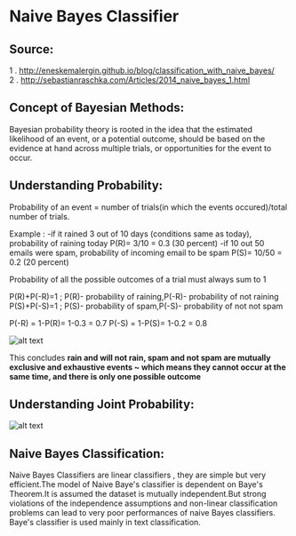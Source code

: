 # Naive Bayes Classifier

## Source:  
1 . http://eneskemalergin.github.io/blog/classification_with_naive_bayes/  
2 . http://sebastianraschka.com/Articles/2014_naive_bayes_1.html  
  
## Concept of Bayesian Methods:  

Bayesian probability theory is rooted in the idea that the estimated likelihood of an event, or a potential outcome, should be based on  the evidence at hand across multiple trials, or opportunities for the event to occur.  

## Understanding Probability:

Probability of an event = number of trials(in which the events occured)/total number of trials.

Example : 
-if it rained 3 out of 10 days (conditions same as today), probability of raining today P(R)= 3/10 = 0.3 (30 percent)
-if 10 out 50 emails were spam, probability of incoming email to be spam P(S)= 10/50 = 0.2 (20 percent)

Probability of all the possible outcomes of a trial must always sum to 1

P(R)+P(-R)=1 ; P(R)- probability of raining,P(-R)- probability of not raining
P(S)+P(-S)=1 ; P(S)- probability of spam,P(-S)- probability of not not spam

P(-R) = 1-P(R)= 1-0.3 = 0.7
P(-S) = 1-P(S)= 1-0.2 = 0.8

![alt text](https://github.com/jishu1989/MachineLearning/blob/master/spam_filtering/understanding%20probability.JPG)


This concludes **rain and will not rain, spam and not spam are mutually exclusive and exhaustive events ~ which means they cannot occur at the same time, and there is only one possible outcome**

## Understanding Joint Probability:  


![alt text](https://github.com/jishu1989/MachineLearning/blob/master/spam_filtering/joint%20prob.JPG)



## Naive Bayes Classification:  
  
  Naive Bayes Classifiers are linear classifiers , they are simple but very efficient.The model of Naive Baye's classifier is dependent   on Baye's Theorem.It is assumed the dataset is mutually independent.But strong violations of the independence assumptions and 
  non-linear classification problems can lead to very poor performances of naive Bayes classifiers. Baye's classifier is used mainly in
  text classification.  
  
  
  
  
